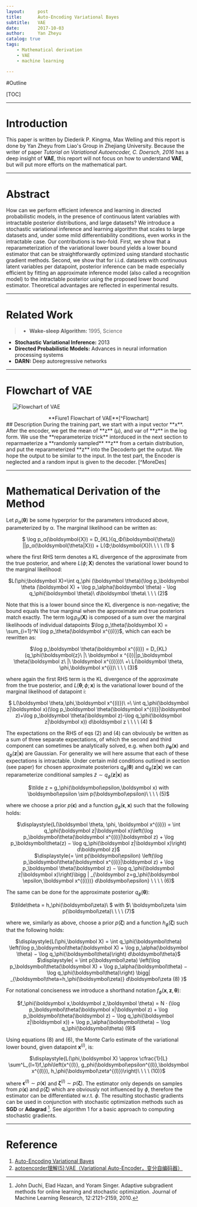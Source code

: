 ```yaml
---
layout:     post
title:      Auto-Encoding Variational Bayes
subtitle:   VAE
date:       2017-10-03
author:     Yan Zheyu
catalog: true
tags:
    - Mathematical derivation
    - VAE
    - machine learning

---
```

#Outline

[TOC]

---
# Introduction
This paper is written by Diederik P. Kingma, Max Welling and this report is done by Yan Zheyu from Liao's Group in Zhejiang University. Because the writer of paper *Tutorial on Variational Autoencoder, C. Doersch, 2016* has a deep insight of **VAE**, this report will not focus on how to understand **VAE**, but will put more efforts on the mathematical part. 

---
# Abstract
How can we perform efficient inference and learning in directed probabilistic models, in the presence of continuous latent variables with intractable posterior distributions, and large datasets? We introduce a stochastic variational inference and learning algorithm that scales to large datasets and, under some mild differentiability conditions, even works in the intractable case. Our contributions is two-fold. First, we show that a reparameterization of the variational lower bound yields a lower bound estimator that can be straightforwardly optimized using standard stochastic gradient methods. Second, we show that for i.i.d. datasets with continuous latent variables per datapoint, posterior inference can be made especially efficient by fitting an approximate inference model (also called a recognition model) to the intractable posterior using the proposed lower bound estimator. Theoretical advantages are reflected in experimental results.

---
# Related Work
>- **Wake-sleep Algorithm:** 1995, Science
- **Stochastic Variational Inference:**  2013
- **Directed Probabilistic Models:** Advances in neural information processing systems
- **DARN:** Deep autoregressive networks

---
# Flowchart of VAE  
&emsp;
![Flowchart of VAE][1]
<center>**Fiure1 Flowchart of VAE**[^Flowchart]</center>
## Description
During the training part, we start with a input vector **x**. After the encoder, we get the mean of **z** (μ), and var of **z** in the log form. We use the **reparameterize trick** intorduced in the next section to reparmaeterize a **randomly sampled** **z** from a certain distribution, and put the reparameterized **z** into the Decoderto get the output. We hope the output to be similar to the input.
In the test part, the Encoder is neglected and a  random input is given to the decoder. [^MoreDes] 

---
# Mathematical Derivation of the Method
Let $p_α(\boldsymbol\theta)$ be some  hyperprior for the parameters introduced above, parameterized by α. The
marginal likelihood can be written as:  
<center>$
\log p_α(\boldsymbol{X}) = D_{KL}(q_Φ(\boldsymbol{\theta}) ||p_α(\boldsymbol{\theta|X})) + L(Φ;\boldsymbol{X})\ \ \ \ (1)
$</center>

where the first RHS term denotes a KL divergence of the approximate from the true posterior, and
where $L(\phi;\boldsymbol X)$ denotes the variational lower bound to the marginal likelihood:
<center>
$L(\phi;\boldsymbol X)=\int q_\phi (\boldsymbol \theta)(\log p_\boldsymbol \theta (\boldsymbol X) + \log p_\alpha(\boldsymbol \theta) - \log q_\phi(\boldsymbol \theta)\ d\boldsymbol \theta\ \ \ \ (2)$
</center>

Note that this is a lower bound since the KL divergence is non-negative; the bound equals the true
marginal when the approximate and true posteriors match exactly. The term $\log p_\theta(\boldsymbol X)$ is composed of a sum over the marginal likelihoods of  individual datapoints $\log p_\theta(\boldsymbol X) = \sum_{i=1}^N \log p_\theta(\boldsymbol x^{(i)})$, which can each be rewritten as:
<center>
$\log p_\boldsymbol \theta(\boldsymbol x^{(i)}) = D_{KL}(q_\phi(\boldsymbol{z}\ |\ \boldsymbol x ^{i})||p_\boldsymbol \theta(\boldsymbol z\ |\ \boldsymbol x^{(i)}))\ +\ L(\boldsymbol \theta, \phi,\boldsymbol x^{i})\ \ \ \ (3)$
</center>

where again the first RHS term is the KL divergence of the approximate from the true posterior, and
$L(\boldsymbol \theta; \phi; \boldsymbol x)$ is the variational lower bound of the marginal likelihood of datapoint i:
<center>$
L(\boldsymbol \theta,\phi,\boldsymbol x^{(i)})\ =\ \int q_\phi(\boldsymbol z|\boldsymbol x)(\log p_\boldsymbol \theta(\boldsymbol x^{(i)}|\boldsymbol z)+\log p_\boldsymbol \theta(\boldsymbol z)-\log q_\phi(\boldsymbol z|\boldsymbol x)) d\boldsymbol z \ \ \ \ (4)
$</center>

The expectations on the RHS of eqs (2) and (4) can obviously be written as a sum of three separate expectations, of which the second and third component can sometimes be analytically solved, e.g. when both $p_\boldsymbol \theta(\boldsymbol x)$ and $q_\phi(\boldsymbol z|\boldsymbol x)$ are Gaussian.
For generality we will here assume that each of these
expectations is intractable. Under certain mild conditions outlined in section (see paper) for chosen approximate posteriors $q_\phi(\boldsymbol \theta)$ and $q_\phi(\boldsymbol z|\boldsymbol x)$ we can reparameterize conditional samples $\tilde{z} \sim q_\phi(\boldsymbol z|\boldsymbol x)$ as
<center>$\tilde z = g_\phi(\boldsymbol\epsilon,\boldsymbol x) with \boldsymbol\epsilon \sim p(\boldsymbol\epsilon)\ \ \ \  (5)$</center>

where we choose a prior $p(\boldsymbol\epsilon)$ and a function $g_\phi(\boldsymbol\epsilon, \boldsymbol x)$ such that the following holds:
<center>$\displaystyle{L(\boldsymbol
\theta, \phi, \boldsymbol x^{(i)}) = \int q_\phi(\boldsymbol z|\boldsymbol x)\left(\log p_\boldsymbol\theta(\boldsymbol x^{(i)}|\boldsymbol z) + \log p_\boldsymbol\theta(z) − \log q_\phi(\boldsymbol z|\boldsymbol x)\right) d\boldsymbol z}$</center>

<center>
$\displaystyle{= \int p(\boldsymbol\epsilon) \left(\log p_\boldsymbol\theta(\boldsymbol x^{(i)}|\boldsymbol z) + \log p_\boldsymbol \theta(\boldsymbol z) − \log q_\phi(\boldsymbol z|\boldsymbol x)\right)\bigg | _{\boldsymbol z=g_\phi(\boldsymbol \epsilon,\boldsymbol x^{(i)})} d\boldsymbol\epsilon} \ \ \ \ (6)$
</center>

The same can be done for the approximate posterior $q_\phi(\boldsymbol\theta)$:
<center>$\tilde\theta = h_\phi(\boldsymbol\zeta)\ $ with $\ \boldsymbol\zeta \sim p(\boldsymbol\zeta)\ \ \ \  (7)$</center>

where we, similarly as above, choose a prior $p(\boldsymbol\zeta)$ and a function $h_\phi(\boldsymbol\zeta)$ such that the following holds:
<center>$\displaystyle{L(\phi,\boldsymbol X) = \int q_\phi(\boldsymbol\theta) \left(\log p_\boldsymbol\theta(\boldsymbol X) + \log p_\alpha(\boldsymbol \theta) − \log q_\phi(\boldsymbol\theta)\right) d\boldsymbol\theta}$</center>
<center>$\displaystyle{
= \int p(\boldsymbol\zeta) \left(\log p_\boldsymbol\theta(\boldsymbol X) + \log p_\alpha(\boldsymbol\theta) − \log q_\phi(\boldsymbol\theta)\right) \bigg| _{\boldsymbol\theta=h_\phi(\boldsymbol\zeta)} d\boldsymbol\zeta (8) }$
</center>

For notational conciseness we introduce a shorthand notation $f_\phi(\boldsymbol x,\boldsymbol z,\boldsymbol \theta)$:
<center>$f_\phi(\boldsymbol x,\boldsymbol z,\boldsymbol \theta) = N · (\log p_\boldsymbol\theta(\boldsymbol x|\boldsymbol z) + \log p_\boldsymbol\theta(\boldsymbol z) − \log q_\phi(\boldsymbol z|\boldsymbol x)) + \log p_\alpha(\boldsymbol\theta) − \log q_\phi(\boldsymbol\theta) (9)$</center>

Using equations (8) and (6), the Monte Carlo estimate of the variational lower bound, given datapoint $\boldsymbol x^{(i)}$, is:

<center>
$\displaystyle{L(\phi,\boldsymbol X) \approx \cfrac{1}{L}
\sum^L_{l=1}f_\phi\left(x^{(l)}, g_phi(\boldsymbol\epsilon^{(l)},\boldsymbol x^{(l)}), h_\phi(\boldsymbol\zeta^{(l)})\right)\ \ \ \  (10)}$</center>

where $\boldsymbol\epsilon^{(l)} \sim p(\boldsymbol\epsilon)$ and $\boldsymbol\zeta^{(l)} \sim p(\boldsymbol\zeta)$. The estimator only depends on samples from $p(\boldsymbol\epsilon)$ and $p(\boldsymbol\zeta)$ which are obviously not influenced by $\phi$, therefore the estimator can be differentiated w.r.t. $\phi$.
The resulting stochastic gradients can be used in conjunction with stochastic optimization methods such as **SGD** or **Adagrad** [^DHS10]. See algorithm 1 for a basic approach to computing stochastic gradients.

---
# Reference
1. [Auto-Encoding Variational Bayes](https://arxiv.org/abs/1312.6114)
2. [aotoencorder理解(5):VAE（Variational Auto-Encoder，变分自编码器）](http://blog.csdn.net/u011534057/article/details/55045470)


  [1]: https://i.imgur.com/qyAIDec.png
  [^Flowchart]: http://blog.csdn.net/u011534057/article/details/55045470
  
  [^MoreDes]: You can get more in *Tutorial on Variational Autoencoder*, C. Doersch, 2016.
  
  [^DHS10]: John Duchi, Elad Hazan, and Yoram Singer. Adaptive subgradient methods for online learning and stochastic optimization. Journal of Machine Learning Research, 12:2121–2159, 2010.